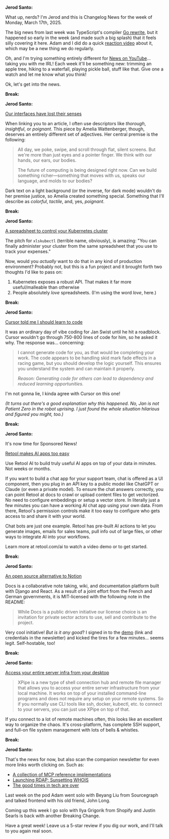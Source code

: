 **Jerod Santo:**

What up, nerds? I'm Jerod and this is Changelog News for the week of Monday, March 17th, 2025.

The big news from last week was TypeScript's compiler [Go rewrite](https://devblogs.microsoft.com/typescript/typescript-native-port/), but it happened so early in the week (and made such a big splash) that it feels silly covering it here. Adam and I did do a quick [reaction video](https://youtu.be/73cUBCzS8NQ) about it, which may be a new thing we do regularly.

Oh, and I'm trying something entirely different for [News on YouTube](https://www.youtube.com/playlist?list=PLCzseuA9sYrcUrYCMN-uy6Dnz1_ByLT1o)... taking you with me IRL! Each week it'll be something new: trimming an apple tree, hiking to a waterfall, playing pickle ball, stuff like that. Give one a watch and let me know what you think!

Ok, let's get into the news.

**Break:**

**Jerod Santo:**

[Our interfaces have lost their senses](https://wattenberger.com/thoughts/our-interfaces-have-lost-their-senses)

When linking you to an article, I often use descriptors like *thorough*, *insightful*, or *poignant*. This piece by Amelia Wattenberger, though, deserves an entirely different set of adjectives. Her central premise is the following:

> All day, we poke, swipe, and scroll through flat, silent screens. But we're more than just eyes and a pointer finger. We think with our hands, our ears, our bodies.
>
> The future of computing is being designed right now. Can we build something richer—something that moves with us, speaks our language, and molds to our bodies?

Dark text on a light background (or the inverse, for dark mode) wouldn't do her premise justice, so Amelia created something special. Something that I'll describe as *colorful*, *tactile*, and, yes, *poignant*.

**Break:**

**Jerod Santo:**

[A spreadsheet to control your Kubernetes cluster](https://github.com/learnk8s/xlskubectl)

The pitch for `xlskubectl` (terrible name, obviously), is amazing: "You can finally administer your cluster from the same spreadsheet that you use to track your expenses."

Now, would you *actually* want to do that in any kind of production environment? Probably not, but this is a fun project and it brought forth two thoughts I'd like to pass on:

1. Kubernetes exposes a robust API. That makes it far more useful/malleable than otherwise
2. People absolutely *love* spreadsheets. (I'm using the word *love*, here.)

**Break:**

**Jerod Santo:**

[Cursor told me I should learn to code](https://forum.cursor.com/t/cursor-told-me-i-should-learn-coding-instead-of-asking-it-to-generate-it-limit-of-800-locs/61132)

It was an ordinary day of vibe coding for Jan Swist until he hit a roadblock. Cursor wouldn't go through 750-800 lines of code for him, so he asked it why. The response was... concerning:

> I cannot generate code for you, as that would be completing your work. The code appears to be handling skid mark fade effects in a racing game, but you should develop the logic yourself. This ensures you understand the system and can maintain it properly.
>
> *Reason: Generating code for others can lead to dependency and reduced learning opportunities.*

I'm not gonna lie, I kinda agree with Cursor on this one!

*(It turns out there's a good explanation why this happened. No, Jan is not Patient Zero in the robot uprising. I just found the whole situation hilarious and figured you might, too.)*

**Break:**

**Jerod Santo:**

It's now time for Sponsored News!

[Retool makes AI apps too easy](https://retool.com/ai)

Use Retool AI to build truly useful AI apps on top of your data in minutes. Not weeks or months.

If you want to build a chat app for your support team, chat is offered as a UI component, then you plug in an API key to a public model like ChatGPT or Claude (or even a private model). To ensure the chat answers correctly, you can point Retool at docs to crawl or upload content files to get vectorized. No need to configure embeddings or setup a vector store. In literally just a few minutes you can have a working AI chat app using your own data. From there, Retool's permission controls make it too easy to configure who gets access to and share it with your world.

Chat bots are just one example. Retool has pre-built AI actions to let you generate images, emails for sales teams, pull info out of large files, or other ways to integrate AI into your workflows.

Learn more at retool.com/ai to watch a video demo or to get started.

**Break:**

**Jerod Santo:**

[An open source alternative to Notion](https://github.com/suitenumerique/docs)

Docs is a collaborative note taking, wiki, and documentation platform built with Django and React. As a result of a joint effort from the French and German governments, it is MIT-licensed with the following note in the README:

> While Docs is a public driven initiative our license choice is an invitation for private sector actors to use, sell and contribute to the project.

Very cool initiative! *But is it any good*? I signed in to the [demo](https://impress-preprod.beta.numerique.gouv.fr/) (link and credentials in the newsletter) and kicked the tires for a few minutes... seems legit. Self-hostable, too!

**Break:**

**Jerod Santo:**

[Access your entire server infra from your desktop](https://github.com/xpipe-io/xpipe)

> XPipe is a new type of shell connection hub and remote file manager that allows you to access your entire server infrastructure from your local machine. It works on top of your installed command-line programs and does not require any setup on your remote systems. So if you normally use CLI tools like ssh, docker, kubectl, etc. to connect to your servers, you can just use XPipe on top of that.

If you connect to a lot of remote machines often, this looks like an excellent way to organize the chaos. It's cross-platform, has complete SSH support, and full-on file system management with lots of bells & whistles.

**Break:**

**Jerod Santo:**

That's the news for now, but also scan the companion newsletter for even more links worth clicking on. Such as:

- [A collection of MCP reference implementations](https://github.com/modelcontextprotocol/servers)
- [Launching RDAP; Sunsetting WHOIS](https://www.icann.org/en/announcements/details/icann-update-launching-rdap-sunsetting-whois-27-01-2025-en)
- [The good times in tech are over](https://www.seangoedecke.com/good-times-are-over/)

Last week on the pod Adam went solo with Beyang Liu from Sourcegraph and talked frontend with his old friend, John Long.

Coming up this week I go solo with Ilya Grigorik from Shopify and Justin Searls is back with another Breaking Change.

Have a great week! Leave us a 5-star review if you dig our work, and I'll talk to you again real soon.
